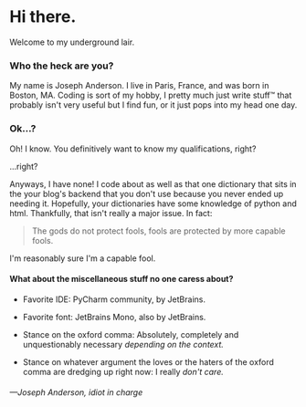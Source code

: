 # Hi there.
Welcome to my underground lair.

### Who the heck are you?
My name is Joseph Anderson.
I live in Paris, France, and was born in Boston, MA.
Coding is sort of my hobby, I pretty much just write stuff™ that probably isn't very useful but I find fun, or it just pops into my head one day.

### Ok...?
Oh! I know. You definitively want to know my qualifications, right?

...right?

Anyways, I have none!
I code about as well as that one dictionary that sits in the your blog's backend that you don't use because you never ended up needing it.
Hopefully, your dictionaries have some knowledge of python and html.
Thankfully, that isn't really a major issue. In fact:

> The gods do not protect fools,
> fools are protected by more capable fools.

I'm reasonably sure I'm a capable fool.

#### What about the miscellaneous stuff no one caress about?

- Favorite IDE: PyCharm community, by JetBrains.
- Favorite font: JetBrains Mono, also by JetBrains.

- Stance on the oxford comma: Absolutely, completely and unquestionably necessary *depending on the context.*
- Stance on whatever argument the loves or the haters of the oxford comma are dredging up right now: I really *don't care.*

###### —Joseph Anderson, idiot in charge
